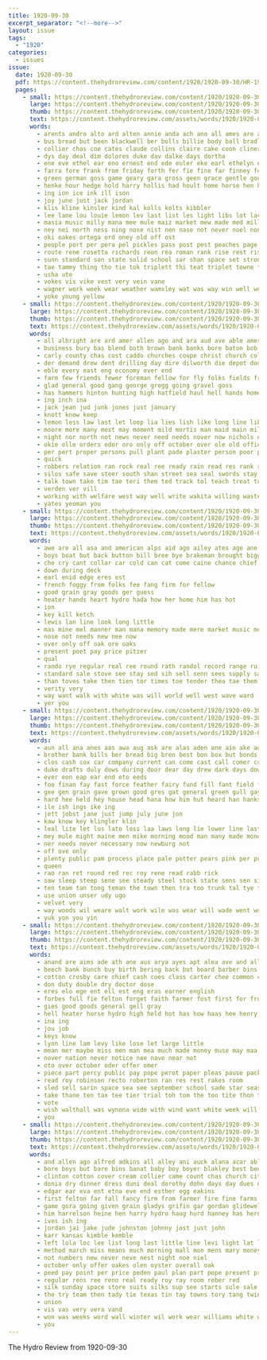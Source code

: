 ```yaml
---
title: 1920-09-30
excerpt_separator: "<!--more-->"
layout: issue
tags:
  - "1920"
categories:
  - issues
issue:
  date: 1920-09-30
  pdf: https://content.thehydroreview.com/content/1920/1920-09-30/HR-1920-09-30.pdf
  pages:
    - small: https://content.thehydroreview.com/content/1920/1920-09-30/small/HR-1920-09-30-01.jpg
      large: https://content.thehydroreview.com/content/1920/1920-09-30/large/HR-1920-09-30-01.jpg
      thumb: https://content.thehydroreview.com/content/1920/1920-09-30/thumbnails/HR-1920-09-30-01.jpg
      text: https://content.thehydroreview.com/assets/words/1920/1920-09-30/HR-1920-09-30-01.txt
      words:
        - arents andro alto ard alten annie anda ach ano all ames are agate ani ago arbes allie ast art angel and ane ald
        - bus bread but been blackwell ber bolls billie body ball bradley buckmaster birden blakley base band boctor butters beene business busi barley bobby bixler big beulah bis below
        - collier chas coe cates claude collins claire cake coon clinesmith chee corn clay chapel card clinton con candy city caller crochet cea cotton childs cattle cee charles cooper cal cedar
        - dys day deal dim dolores duke dav dalke days dortha
        - ene eve ethel ear eno ernest end ede euler eke earl ethelyn eva
        - farra fore frank from friday forth fer fie fine far finney felton few fort farlin ford farrel floyd fair found for
        - green german goss game geary gara gross geen grace gentle goods gorn gave
        - henke hour hedge hold harry hollis had hoult home horse hen hatfield heh hinton hydro has hicks hea hau held hier hard hie herndon hafer hight
        - ing ion ice ink ill ison
        - joy june just jack jordan
        - klis kline kinsler kind kal kolls kolts kibbler
        - lee lane lou louie lemon lev last list les light libs lot lace left large las lack lin leat lola layer
        - masia music milly mana mee mule maiz market mew made med millet monday maize morning miss mer most mary miller
        - ney nei north ness ning nose nist nen nase not never noel nona near
        - oki oakes ortega ord oney old off ost
        - people port per pera pel pickles pass post pest peaches page pleasant paul pind pen pop pee prem pack purl peden poor part
        - route rene rosetta richards reon rea roman rank rise rest ris rier russel robins rowland rel ret ridge
        - sunn standard son state solid school sar shan space set strong swedish say sik sweet seo spain spire subject sila see somes spin sour shadow saturday sunday shamley simmons special slick stockton single sire sake sery sunda
        - tae tammy thing tho tie tok triplett thi teat triplet towne towns texas tay take thomas thy tar trip thralls tra the tiny tea thom twine
        - usha ute
        - vokes vis vike vest very vein vane
        - wagner work week wear weather wamsley wat was way win well weiner wheat wee weaving with wil wayt will wife went wit why white williams weary while wind whitley won winners wright worth warm
        - yoke young yellow
    - small: https://content.thehydroreview.com/content/1920/1920-09-30/small/HR-1920-09-30-02.jpg
      large: https://content.thehydroreview.com/content/1920/1920-09-30/large/HR-1920-09-30-02.jpg
      thumb: https://content.thehydroreview.com/content/1920/1920-09-30/thumbnails/HR-1920-09-30-02.jpg
      text: https://content.thehydroreview.com/assets/words/1920/1920-09-30/HR-1920-09-30-02.txt
      words:
        - all albright are ard amer allen ago and ara aud ave able american
        - business bury bas blend both brown bank banks bore baton bob buyers baptist bonds books better brings but been bunch body braman
        - carly county chas cost caddo churches coupe christ church col con class company comment car clyde crom choice city cry course come chairs cause cecil campbell cant can common came
        - der demand drew dent drilling day dire dilworth die depot doo daily does days
        - eble every east eng economy ever end
        - farm few friends fewer foreman fellow for fly folks fields from far farms ford
        - glad general good gang george gregg going gravel goss
        - has hammers hinton hunting high hatfield haul hell hands homes horse heater her hot hee henke how hope head him hydro hugo had helm
        - ing inch ina
        - jack jean jud junk jones just january
        - knott know keep
        - lemon less law last let loop lia lies lish like long line liberty love
        - moore more many most may moment mild mortis man maid main mildred made must much model mullins matters might men money
        - night nor north not news never need needs nover now nichols new
        - okie olle orders odor oro only off october over ole old office
        - per pert proper persons pull plant pade plaster person poor poage pile pure place people pass points part power
        - quick
        - robbers relation ran rock real ree ready rain read res rank rattle reynolds ramey room
        - silos safe save steer south shan street sea seal swords stay summer soon streets sales service sensabaugh search spray saturday short snow settle straight stock school surplus single surgeon see santa state sell surface still sunday season sale shall she
        - talk town take tim tae teri them ted track tol teach treat towns than toa thing tome the team turn tobacco toward then
        - verden ver vill
        - working with welfare west way well write wakita willing waste world why work winter will was weary walls wells wrinkle wide
        - yates yeoman you
    - small: https://content.thehydroreview.com/content/1920/1920-09-30/small/HR-1920-09-30-03.jpg
      large: https://content.thehydroreview.com/content/1920/1920-09-30/large/HR-1920-09-30-03.jpg
      thumb: https://content.thehydroreview.com/content/1920/1920-09-30/thumbnails/HR-1920-09-30-03.jpg
      text: https://content.thehydroreview.com/assets/words/1920/1920-09-30/HR-1920-09-30-03.txt
      words:
        - awe are all asa and american alps aid ago ailey ates age ane
        - boys boat but back button bill bree bye brakeman brought bigger blow buy boers been boy bieger best ben bard big bigg brother bey bot
        - che cry cant collar car cold can cat come caine chance chief cin carry company
        - down during deck
        - earl enid edge eres est
        - french foggy from folks fee fang firm for fellow
        - good grain gray goods ger guess
        - heater hands heart hydro hada how her home him has hot
        - ion
        - key kill ketch
        - lewis lan line look long little
        - mas mine mel manner man mana memory made mere market music merrill mia mills
        - nose not needs new nee now
        - over only off oak ore oaks
        - present poet pay price pitzer
        - qual
        - rando rye regular real ree round rath randol record range rui records
        - standard sale stove see stay sed sih sell senn sees supply sales stamp seed ship stoves sea sae
        - than toves take then tien tor times toe tender thea tae them tea the top
        - verity very
        - way want walk with white was will world well west wave ward
        - yer you
    - small: https://content.thehydroreview.com/content/1920/1920-09-30/small/HR-1920-09-30-04.jpg
      large: https://content.thehydroreview.com/content/1920/1920-09-30/large/HR-1920-09-30-04.jpg
      thumb: https://content.thehydroreview.com/content/1920/1920-09-30/thumbnails/HR-1920-09-30-04.jpg
      text: https://content.thehydroreview.com/assets/words/1920/1920-09-30/HR-1920-09-30-04.txt
      words:
        - aun all ana anes aas awa aug ask are alas aden ane ain ake aud and ani abel american
        - brother bank bills ber bread big bren best bon box but bonds basket blue business been book bran buck bottle bale bond breath
        - clos cash cox car company current can come cast call comer comes con canon clerk caddo care county cece caleb coe came
        - duke drafts duly dows during door dear day drew dark days down
        - ever eon eap ear end eto eeds
        - foo finan fay fast force feather fairy fund fill fant field first found face for fond from fort forth
        - gee gen grain gave grown good gres gat general green gull gay gossom
        - hard hee held hey house head hana how him hut heard han hanks hydro hand her hier hed hes has had homa
        - ile ish ings ike ing
        - jett jobst jane just jump july june jon
        - kaw know key klingler klin
        - leal lite let lus lato less laa laws long lie lower line last
        - mey mule might maine men mike morning mood man many made monday monte mask market
        - ner needs never necessary now newburg not
        - off ove only
        - plenty public pam process place pale potter pears pink per pull pron paling
        - queen
        - rao ran ret round red rec roy rene read rabb rick
        - saw sleep steep sene see steady steel stock state sens sen sister side stuck standing siy sat seif soon shorts stole sept stones september seal such sword seen sees store sir say salk stitt soe she steed story said sit
        - ten team tan tong teman the town then tra too trunk tal tye ties tures tinner toa tota tier train thal trip than thew trend times trank take tun throm teed tee tha them toc trees track
        - use union unser udy ugo
        - velvet very
        - way woods wil weare walt work wile was wear will wade went worth wen white with
        - yuk yon you yin
    - small: https://content.thehydroreview.com/content/1920/1920-09-30/small/HR-1920-09-30-05.jpg
      large: https://content.thehydroreview.com/content/1920/1920-09-30/large/HR-1920-09-30-05.jpg
      thumb: https://content.thehydroreview.com/content/1920/1920-09-30/thumbnails/HR-1920-09-30-05.jpg
      text: https://content.thehydroreview.com/assets/words/1920/1920-09-30/HR-1920-09-30-05.txt
      words:
        - anand are aims ade ath ane aus arya ayes apt alea ave and all
        - beech bank bunch buy birth bering back but board barber bins bis bia better buis bail brilliant best bath bill bring both business
        - cotton crosby care chief cash coes class carter chee common can campbell coenen che coin coe chant
        - don duty double dry doctor dose
        - eres elo ege ent ell est eng eras earner english
        - forbes full fie felton forget faith farmer fost first for from fair
        - gies good goods general gell gray
        - hell heater horse hydro high held hot has how haas hee henry hay house
        - ina ing
        - jou job
        - keys know
        - lynn line lam levy like lose let large little
        - mean mer maybe miss men man mea much made money muse may maa means more
        - nover nation never notice nee nave near not
        - oto over october oder offer omer
        - piece part percy public pay pope perot paper pleas pause packard pee policy
        - read roy robinson recto roberton ran res rest rakes room
        - sled sell sarin space sea see september school sade star seas sone story soe sour service sales suit sha special sad state schools say save stave store sale
        - take thane ten tax tee tier trial toh tom the too tite thon tin
        - vote
        - wish walthall was wynona wide with wind want white week will well wage
        - you
    - small: https://content.thehydroreview.com/content/1920/1920-09-30/small/HR-1920-09-30-06.jpg
      large: https://content.thehydroreview.com/content/1920/1920-09-30/large/HR-1920-09-30-06.jpg
      thumb: https://content.thehydroreview.com/content/1920/1920-09-30/thumbnails/HR-1920-09-30-06.jpg
      text: https://content.thehydroreview.com/assets/words/1920/1920-09-30/HR-1920-09-30-06.txt
      words:
        - and allen ago alfred adkins all alley ani auck alana acar able aid are art
        - bore boys but bare bins banat baby boy boyer blakley best been ball bill bal business brand both blackwell ber
        - clinton cotton cover cream collier came count chas church city car cee camp cases coats child
        - donia dry dinner dress duni deal dorothy dohn days day dues dot
        - edgar ear eva ent etna eve end esther egg eakins
        - first felton far fall fancy firm from farmer fire fine farms fete few fair for
        - game gora going given grain gladys grifin gar gordan glidewell greeson grant goods griffin gra grace
        - him harrelson heine hen harry hydro haug hurd hanney has herndon half hinton hill had home hazel her hing held hatfield how
        - ives ish ing
        - jordan jai jake jude johnston johnny jost just john
        - karr kansas kimble kemble
        - left lola loc lee list long last little line levi light lat lower
        - method march miss means much morning mall mon mens mary money mise made mee members many
        - not numbers new never neve nest night noe niel
        - october only offer oakes olen oyster overall oak
        - peed pay point per price peden paul plan part pope present proud phillip piece pai pas pack pass pos
        - regular rens ree reno real ready roy ray room reber red
        - silk sunday space store suits silks sup see starts sule sale sow sun shoe september small sodders seed size sear seep saturday shirts set supply staple salt sugden scott state show she southern start summer sugar special sway such stock
        - the try team then tady tie texas tin tay towns tory tang twine thor treat them tok thomas thi
        - union
        - vis vas very vera vand
        - won was weeks word wall winter wil work wear williams white wilson while ward worst week will win weatherford way winters with waller well westley went
        - you
---
```


The Hydro Review from 1920-09-30

<!--more-->

